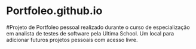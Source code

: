 # Portfoleo.github.io

#Projeto de Portfoleo pessoal realizado durante o curso de especialização em analista de testes de software
pela Ultima School.
Um local para adicionar futuros projetos pessoais com acesso livre.
